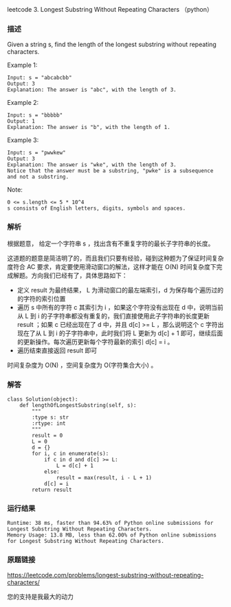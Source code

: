 leetcode 3. Longest Substring Without Repeating Characters （python）



### 描述

Given a string s, find the length of the longest substring without repeating characters.





Example 1:

	Input: s = "abcabcbb"
	Output: 3
	Explanation: The answer is "abc", with the length of 3.

	
Example 2:

	Input: s = "bbbbb"
	Output: 1
	Explanation: The answer is "b", with the length of 1.


Example 3:


	Input: s = "pwwkew"
	Output: 3
	Explanation: The answer is "wke", with the length of 3.
	Notice that the answer must be a substring, "pwke" is a subsequence and not a substring.
	



Note:

	0 <= s.length <= 5 * 10^4
	s consists of English letters, digits, symbols and spaces.


### 解析

根据题意， 给定一个字符串 s ，找出含有不重复字符的最长子字符串的长度。

这道题的题意是简洁明了的，而且我们只要有经验，碰到这种题为了保证时间复杂度符合 AC 要求，肯定要使用滑动窗口的解法，这样才能在 O(N) 时间复杂度下完成解题。方向我们已经有了，具体思路如下：

* 定义 result 为最终结果， L 为滑动窗口的最左端索引，d 为保存每个遍历过的的字符的索引位置
* 遍历 s 中所有的字符 c 其索引为 i ，如果这个字符没有出现在 d 中，说明当前从 L 到 i 的子字符串都没有重复的，我们直接使用此子字符串的长度更新 result ；如果 c 已经出现在了 d 中，并且 d[c] >= L ，那么说明这个 c 字符出现在了从 L 到 i 的子字符串中，此时我们将 L 更新为 d[c] + 1 即可，继续后面的更新操作。每次遍历更新每个字符最新的索引 d[c] = i 。
* 遍历结束直接返回 result 即可

时间复杂度为 O(N) ，空间复杂度为 O(字符集合大小) 。

### 解答
				
	class Solution(object):
	    def lengthOfLongestSubstring(self, s):
	        """
	        :type s: str
	        :rtype: int
	        """
	        result = 0
	        L = 0
	        d = {}
	        for i, c in enumerate(s):
	            if c in d and d[c] >= L:
	                L = d[c] + 1
	            else:
	                result = max(result, i - L + 1)
	            d[c] = i
	        return result

            	      
			
### 运行结果

	Runtime: 38 ms, faster than 94.63% of Python online submissions for Longest Substring Without Repeating Characters.
	Memory Usage: 13.8 MB, less than 62.00% of Python online submissions for Longest Substring Without Repeating Characters.


### 原题链接

https://leetcode.com/problems/longest-substring-without-repeating-characters/

您的支持是我最大的动力
